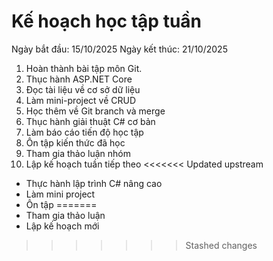 # Kế hoạch học tập tuần

Ngày bắt đầu: 15/10/2025
Ngày kết thúc: 21/10/2025

1. Hoàn thành bài tập môn Git.
2. Thục hành ASP.NET Core
3. Đọc tài liệu về cơ sở dữ liệu
4. Làm mini-project về CRUD
5. Học thêm về Git branch và merge
6. Thục hành giải thuật C# cơ bản
7. Làm báo cáo tiến độ học tập
8. Ôn tập kiến thức đã học
9. Tham gia thảo luận nhóm
10. Lập kế hoạch tuần tiếp theo
<<<<<<< Updated upstream
- Thực hành lập trình C# nâng cao
- Làm mini project
- Ôn tập
=======
- Tham gia thảo luận
- Lập kế hoạch mới
>>>>>>> Stashed changes
